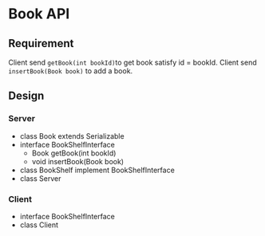 # Book API
## Requirement
Client send `getBook(int bookId)`to get book satisfy id = bookId.
Client send `insertBook(Book book)` to add a book.
## Design
### Server
- class Book extends Serializable
- interface BookShelfInterface
    * Book getBook(int bookId)
    * void insertBook(Book book)
- class BookShelf implement BookShelfInterface
- class Server
### Client
- interface BookShelfInterface
- class Client